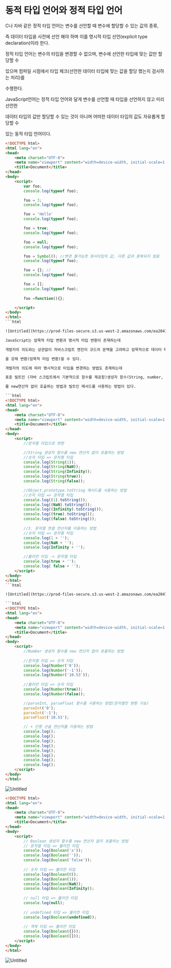 # 동적 타입 언어와 정적 타입 언어

C나 자바 같은 정적 타입 언어는 변수를 선언할 때 변수에 할당할 수 있는 값의 종류,

즉 데이터 타입을 사전에 선언 해야 하며 이를 명시적 타입 선언(explicit type declaration)이라 한다.

정적 타입 언어는 변수의 타입을 변경할 수 없으며, 변수에 선언한 타입에 맞는 값만 할당할 수 

있으며 컴파일 시점에서 타입 체크(선언한 데이터 타입에 맞는 값을 할당 했는지 검사하는 처리)를

수행한다.

JavaScript언어는 정적 타입 언어와 달게 변수를 선언할 때 타입을 선언하지 않고 미리 선언한

데이터 타입의 값만 할당할 수 있는 것이 아니며 어떠한 데이터 타입의 값도 자유롭게 할당할 수

있는 동적 타입 언어이다.

```html
<!DOCTYPE html>
<html lang="en">
<head>
    <meta charset="UTF-8">
    <meta name="viewport" content="width=device-width, initial-scale=1.0">
    <title>Document</title>
</head>
<body>
    <script>
        var foo;
        console.log(typeof foo);

        foo = 3;
        console.log(typeof foo);

        foo = 'Hello'
        console.log(typeof foo);

        foo = true;
        console.log(typeof foo);

        foo = null;
        console.log(typeof foo);

        foo = Symbol(); //변경 불가능한 원시타입의 값, 다른 값과 중복되지 않음
        console.log(typeof foo);

        foo = {}; //
        console.log(typeof foo);

        foo = [];
        console.log(typeof foo);
        
        foo =function(){};

    </script>
</body>
</html>
```html

![Untitled](https://prod-files-secure.s3.us-west-2.amazonaws.com/ea204791-94b0-4594-95e9-37705edf8245/bece310d-f75c-41c1-ab9a-d6bc1f19703b/Untitled.png)

JavaScript는 암묵적 타입 변환과 명시적 타입 변환이 존재하는데

개발자의 의도와는 상관없이 자바스크립트 엔진이 코드의 문맥을 고려하고 암묵적으로 데이터 타입

을 강제 변환(암묵적 타입 변환)할 수 있다.

개발자의 의도에 따라 명시적으로 타입을 변경하는 방법도 존재하는데 

표준 빌트인 (자바 스크립트에서 기본적으로 함수를 제공함)생성자 함수(String, number, Boolean 등)

를 new연산자 없이 호출하는 방법과 빌트인 메서드를 사용하는 방법이 있다.

```html
<!DOCTYPE html>
<html lang="en">
<head>
    <meta charset="UTF-8">
    <meta name="viewport" content="width=device-width, initial-scale=1.0">
    <title>Document</title>
</head>
<body>
    <script>
        //문자열 타입으로 변환

        //String 생성자 함수를 new 연산자 없이 호출하는 방법
        //숫자 타입 => 문자열 타입
        console.log(String(1));
        console.log(String(NaN));
        console.log(String(Infinity));
        console.log(String(true));
        console.log(String(false));

        //Object.prototype.toString 메서드를 사용하는 방법
        //숫자 타입 => 문자열 타입
        console.log((1).toString());
        console.log((NaN).toString());
        console.log((Infinity).toString());
        console.log((true).toString());
        console.log((false).toString());
        
        //3. 문자열 연결 연산자를 이용하는 방법
        //숫자 타입 => 문자열 타입
        console.log(1 + '');
        console.log(NaN + '');
        console.log(Infinity + '');

        //불리언 타입 -> 문자열 타입
        console.log(true + '');
        console.log( false + '');
    </script>
</body>
</html>
```html

![Untitled](https://prod-files-secure.s3.us-west-2.amazonaws.com/ea204791-94b0-4594-95e9-37705edf8245/92058013-800c-4aed-a7b7-19d8f6b94be2/Untitled.png)

```html
<!DOCTYPE html>
<html lang="en">
<head>
    <meta charset="UTF-8">
    <meta name="viewport" content="width=device-width, initial-scale=1.0">
    <title>Document</title>
</head>
<body>
    <script>
        //Number 생성자 함수를 new 연산자 없이 호출하는 방법
        
        //문자열 타입 => 숫자 타입
        console.log(Number('0'));
        console.log(Number('-1'));
        console.log(Number('10.53'));
        
        //불리언 타입 => 숫자 타입
        console.log(Number(true));
        console.log(Number(false));

        //parseInt, parseFloat 함수를 사용하는 방법(문자열만 변환 가능)
        parseInt('0');
        parseInt('-1');
        parseFloat('10.53');

        // + 단항 산술 연산자를 이용하는 방법
        console.log();
        console.log();
        console.log();
        console.log();
        console.log();
        console.log();
        console.log();
        console.log();
    </script>
</body>
</html>
```
![Untitled](https://prod-files-secure.s3.us-west-2.amazonaws.com/ea204791-94b0-4594-95e9-37705edf8245/c636ff57-081e-4650-a403-db3bc650af7e/Untitled.png)

```html
<!DOCTYPE html>
<html lang="en">
<head>
    <meta charset="UTF-8">
    <meta name="viewport" content="width=device-width, initial-scale=1.0">
    <title>Document</title>
</head>
<body>
    <script>
        // Boolean 생성자 함수를 new 연산자 없이 호출하는 방법
        // 문자열 타입 => 불리언 타입
        console.log(Boolean('x'));
        console.log(Boolean(''));
        console.log(Boolean('false'));
        
        // 숫자 타입 => 불리언 타입
        console.log(Boolean(0));
        console.log(Boolean(1));
        console.log(Boolean(NaN));
        console.log(Boolean(Infinity));
        
        // null 타입 => 불리언 타입
        console.log(null);
        
        // undefined 타입 => 불리언 타입
        console.log(Boolean(undefined));
        
        // 객체 타입 => 불리언 타입
        console.log(Boolean({}));
        console.log(Boolean([]));
    </script>
</body>
</html>
```
![Untitled](https://prod-files-secure.s3.us-west-2.amazonaws.com/ea204791-94b0-4594-95e9-37705edf8245/24d9e3ae-a1b4-4dee-832e-bf581828455a/Untitled.png)